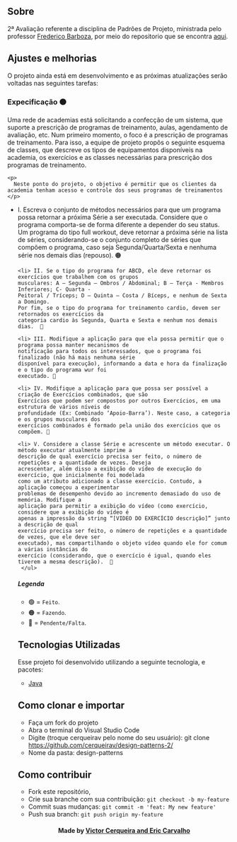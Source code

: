 <a id="about"></a>

## Sobre


   2ª Avaliação referente a disciplina de Padrões de Projeto, ministrada pelo professor [Frederico Barboza](http://lattes.cnpq.br/2897532678011764), por meio do repositorio que se encontra [aqui](https://github.com/pooinf008/INF011-2022.1).

<a id="features"></a>

## Ajustes e melhorias

O projeto ainda está em desenvolvimento e as próximas atualizações serão voltadas nas seguintes tarefas:

<h3> Expecificação 🟠</h3>
     <p>
      Uma rede de academias está solicitando a confecção de um sistema, que suporte a prescrição de programas de treinamento, 
      aulas, agendamento de avaliação, etc. Num primeiro momento, o foco é a prescrição de programas de treinamento. Para isso, 
      a equipe de projeto propôs o seguinte esquema de classes, que descreve os tipos de equipamentos disponíveis na academia, 
      os exercícios e as classes necessárias para prescrição dos programas de treinamento.
    </p>

    <p>
      Neste ponto do projeto, o objetivo é permitir que os clientes da academia tenham acesso e controle dos seus programas de treinamentos
    </p>
    
   <ul>
        <li> I. Escreva o conjunto de métodos necessários para que um programa possa retornar a próxima Série a
	ser executada. Considere que o programa comporta-se de forma diferente a depender do seu status.
	Um programa do tipo full workout, deve retornar a próxima série na lista de séries, considerando-se
	o conjunto completo de séries que compõem o programa, caso seja Segunda/Quarta/Sexta e
	nenhuma série nos demais dias (repouso). 🟠
        
	<li> II. Se o tipo do programa for ABCD, ele deve retornar os exercícios que trabalhem com os grupos
	musculares: A – Segunda – Ombros / Abdominal; B – Terça - Membros Inferiores; C- Quarta -
	Peitoral / Tríceps; D – Quinta – Costa / Bíceps, e nenhum de Sexta a Domingo.
	Por fim, se o tipo do programa for treinamento cardio, devem ser retornados os exercícios da
	categoria cardio às Segunda, Quarta e Sexta e nenhum nos demais dias.  🔴
        
	<li> III. Modifique a aplicação para que ela possa permitir que o programa possa manter mecanismos de
	notificação para todos os interessados, que o programa foi finalizado (não há mais nenhuma série
	disponível para execução), informando a data e hora da finalização e o tipo do programa wur foi
	executado. 🔴
        
	<li> IV. Modifique a aplicação para que possa ser possível a criação de Exercícios combinados, que são
	Exercícios que podem ser compostos por outros Exercícios, em uma estrutura de vários níveis de
	profundidade (Ex: Combinado ‘Apoio-Barra’). Neste caso, a categoria e os grupos musculares dos
	exercícios combinados é formado pela união dos exercícios que os compõem. 🔴
        
	<li> V. Considere a classe Série e acrescente um método executar. O método executar atualmente imprime a
	descrição de qual exercício precisa ser feito, o número de repetições e a quantidade de vezes. Deseja 
	acrescentar, além disso a exibição do vídeo de execução do exercício, que inicialmente foi modelada
	como um atributo adicionado a classe exercício. Contudo, a aplicação começou a experimentar
	problemas de desempenho devido ao incremento demasiado do uso de memória. Modifique a
	aplicação para permitir a exibição do vídeo (como exercício, considere que a exibição do vídeo é
	apenas a impressão da string “[VIDEO DO EXERCÍCIO descrição]” junto a descrição de qual
	exercício precisa ser feito, o número de repetições e a quantidade de vezes, que ele deve ser
	executado), mas compartilhando o objeto vídeo quando ele for comum a várias instâncias do
	exercício (considerando, que o exercício é igual, quando eles tiverem a mesma descrição).  🔴
     </ul>         
                
##### Legenda
- 🟢 = `Feito`.
- 🟠 = `Fazendo`.
- 🔴 = `Pendente/Falta`.

<a id="technologies-used"></a>

## Tecnologias Utilizadas

Esse projeto foi desenvolvido utilizando a seguinte tecnologia, e pacotes:

- [Java](https://www.java.com/pt-BR/)

<a id="how-to-use"></a>

## Como clonar e importar

- Faça um fork do projeto
- Abra o terminal do Visual Studio Code
- Digite (troque cerqueirav pelo nome do seu usuário): git clone https://github.com/cerqueirav/design-patterns-2/
- Nome da pasta: design-patterns


<a id="how-to-contribute"></a>

## Como contribuir

- Fork este repositório,
- Crie sua branche com sua contribuição: `git checkout -b my-feature`
- Commit suas mudanças: `git commit -m 'feat: My new feature' `
- Push sua branch: `git push origin my-feature`

<h4 align="center">
    Made by <a href="https://github.com/cerqueirav" target="_blank">Victor Cerqueira and <a href="https://github.com/snuknu" target="_blank">Eric Carvalho </a>
</h4>
